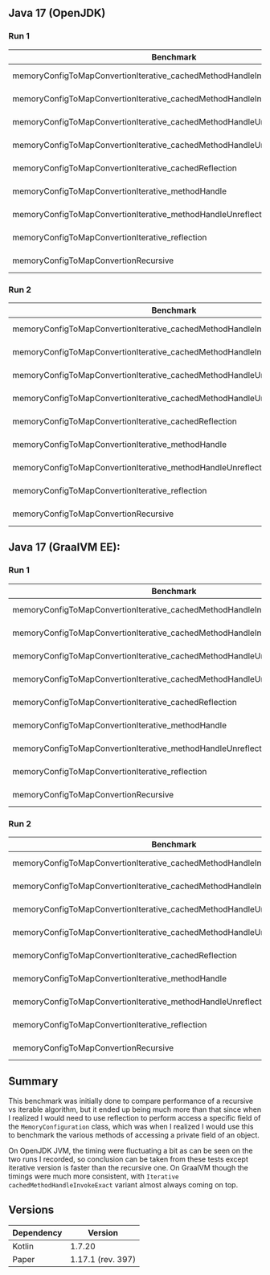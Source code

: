 ## Java 17 (OpenJDK)

### Run 1

| Benchmark                                                                   | Mode | Cnt | Score      | Error       | Units | Best |
|-----------------------------------------------------------------------------|------|-----|------------|-------------|-------|:----:|
| memoryConfigToMapConvertionIterative_cachedMethodHandleInvoke               | avgt | 20  | 175457.378 | ± 11689.468 | ns/op |      |
| memoryConfigToMapConvertionIterative_cachedMethodHandleInvokeExact          | avgt | 20  | 167097.182 | ± 9783.022  | ns/op |      |
| memoryConfigToMapConvertionIterative_cachedMethodHandleUnreflectInvoke      | avgt | 20  | 169639.728 | ± 6237.830  | ns/op |      |
| memoryConfigToMapConvertionIterative_cachedMethodHandleUnreflectInvokeExact | avgt | 20  | 166409.804 | ± 6704.688  | ns/op |  ⭐   |
| memoryConfigToMapConvertionIterative_cachedReflection                       | avgt | 20  | 163747.453 | ± 11568.175 | ns/op |      |
| memoryConfigToMapConvertionIterative_methodHandle                           | avgt | 20  | 196151.632 | ± 25711.382 | ns/op |      |
| memoryConfigToMapConvertionIterative_methodHandleUnreflect                  | avgt | 20  | 180189.502 | ± 4593.218  | ns/op |      |
| memoryConfigToMapConvertionIterative_reflection                             | avgt | 20  | 169185.900 | ± 3308.274  | ns/op |      |
| memoryConfigToMapConvertionRecursive                                        | avgt | 20  | 506558.556 | ± 12931.354 | ns/op |      |

### Run 2

| Benchmark                                                                   | Mode | Cnt | Score      | Error       | Units | Best |
|-----------------------------------------------------------------------------|------|-----|------------|-------------|-------|:----:|
| memoryConfigToMapConvertionIterative_cachedMethodHandleInvoke               | avgt | 15  | 168515.522 | ± 10004.364 | ns/op |      |
| memoryConfigToMapConvertionIterative_cachedMethodHandleInvokeExact          | avgt | 15  | 169025.042 | ± 6196.142  | ns/op |  ⭐   |
| memoryConfigToMapConvertionIterative_cachedMethodHandleUnreflectInvoke      | avgt | 15  | 172541.367 | ± 9696.825  | ns/op |      |
| memoryConfigToMapConvertionIterative_cachedMethodHandleUnreflectInvokeExact | avgt | 15  | 189092.083 | ± 18305.132 | ns/op |      |
| memoryConfigToMapConvertionIterative_cachedReflection                       | avgt | 15  | 182279.441 | ± 10714.146 | ns/op |      |
| memoryConfigToMapConvertionIterative_methodHandle                           | avgt | 15  | 180641.404 | ± 15033.021 | ns/op |      |
| memoryConfigToMapConvertionIterative_methodHandleUnreflect                  | avgt | 15  | 189940.452 | ± 18943.954 | ns/op |      |
| memoryConfigToMapConvertionIterative_reflection                             | avgt | 15  | 186615.716 | ± 4042.300  | ns/op |      |
| memoryConfigToMapConvertionRecursive                                        | avgt | 15  | 522933.864 | ± 59566.008 | ns/op |      |


## Java 17 (GraalVM EE):

### Run 1

| Benchmark                                                                   | Mode | Cnt | Score      | Error       | Units | Best |
|-----------------------------------------------------------------------------|------|-----|------------|-------------|-------|:----:|
| memoryConfigToMapConvertionIterative_cachedMethodHandleInvoke               | avgt | 15  | 175180.765 | ± 8172.567  | ns/op |      |
| memoryConfigToMapConvertionIterative_cachedMethodHandleInvokeExact          | avgt | 15  | 164590.022 | ± 5907.877  | ns/op |  ⭐   |
| memoryConfigToMapConvertionIterative_cachedMethodHandleUnreflectInvoke      | avgt | 15  | 175134.670 | ± 7318.562  | ns/op |      |
| memoryConfigToMapConvertionIterative_cachedMethodHandleUnreflectInvokeExact | avgt | 15  | 174628.625 | ± 7446.566  | ns/op |      |
| memoryConfigToMapConvertionIterative_cachedReflection                       | avgt | 15  | 165792.819 | ± 5837.541  | ns/op |      |
| memoryConfigToMapConvertionIterative_methodHandle                           | avgt | 15  | 168716.172 | ± 7732.671  | ns/op |      |
| memoryConfigToMapConvertionIterative_methodHandleUnreflect                  | avgt | 15  | 168881.662 | ± 6921.324  | ns/op |      |
| memoryConfigToMapConvertionIterative_reflection                             | avgt | 15  | 171802.140 | ± 7927.458  | ns/op |      |
| memoryConfigToMapConvertionRecursive                                        | avgt | 15  | 467991.905 | ± 20480.451 | ns/op |      |

### Run 2

| Benchmark                                                                   | Mode | Cnt | Score      | Error       | Units | Best |
|-----------------------------------------------------------------------------|------|-----|------------|-------------|-------|:----:|
| memoryConfigToMapConvertionIterative_cachedMethodHandleInvoke               | avgt | 15  | 175180.765 | ± 8172.567  | ns/op |      |
| memoryConfigToMapConvertionIterative_cachedMethodHandleInvokeExact          | avgt | 15  | 164590.022 | ± 5907.877  | ns/op |  ⭐   |
| memoryConfigToMapConvertionIterative_cachedMethodHandleUnreflectInvoke      | avgt | 15  | 175134.670 | ± 7318.562  | ns/op |      |
| memoryConfigToMapConvertionIterative_cachedMethodHandleUnreflectInvokeExact | avgt | 15  | 174628.625 | ± 7446.566  | ns/op |      |
| memoryConfigToMapConvertionIterative_cachedReflection                       | avgt | 15  | 165792.819 | ± 5837.541  | ns/op |      |
| memoryConfigToMapConvertionIterative_methodHandle                           | avgt | 15  | 168716.172 | ± 7732.671  | ns/op |      |
| memoryConfigToMapConvertionIterative_methodHandleUnreflect                  | avgt | 15  | 168881.662 | ± 6921.324  | ns/op |      |
| memoryConfigToMapConvertionIterative_reflection                             | avgt | 15  | 171802.140 | ± 7927.458  | ns/op |      |
| memoryConfigToMapConvertionRecursive                                        | avgt | 15  | 467991.905 | ± 20480.451 | ns/op |      |

## Summary

This benchmark was initially done to compare performance of a recursive vs iterable algorithm, but it ended up being much more than that since when I realized I would need to use reflection to perform access a specific field of the `MemoryConfiguration` class, which was when I realized I would use this to benchmark the various methods of accessing a private field of an object.

On OpenJDK JVM, the timing were fluctuating a bit as can be seen on the two runs I recorded, so conclusion can be taken from these tests except iterative version is faster than the recursive one.  On GraalVM though the timings were much more consistent, with `Iterative` `cachedMethodHandleInvokeExact` variant almost always coming on top.

## Versions

| Dependency | Version           |
|------------|-------------------|
| Kotlin     | 1.7.20            |
| Paper      | 1.17.1 (rev. 397) |
